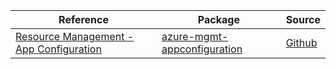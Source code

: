 | Reference | Package | Source |
|---|---|---|
|[Resource Management - App Configuration](mgmt-appconfiguration-readme.md)|[azure-mgmt-appconfiguration](https://pypi.org/project/azure-mgmt-appconfiguration)|[Github](https://github.com/Azure/azure-sdk-for-python/blob/main/sdk/appconfiguration/azure-mgmt-appconfiguration)|
